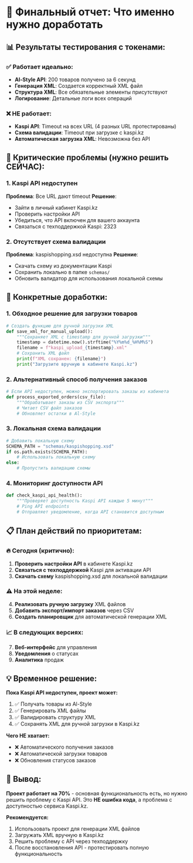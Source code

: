 # 🎯 Финальный отчет: Что именно нужно доработать

## 📊 Результаты тестирования с токенами:

### ✅ **Работает идеально:**
- **Al-Style API**: 200 товаров получено за 6 секунд
- **Генерация XML**: Создается корректный XML файл
- **Структура XML**: Все обязательные элементы присутствуют
- **Логирование**: Детальные логи всех операций

### ❌ **НЕ работает:**
- **Kaspi API**: Timeout на всех URL (4 разных URL протестированы)
- **Схема валидации**: Timeout при загрузке с kaspi.kz
- **Автоматическая загрузка XML**: Невозможна без API

## 🚨 Критические проблемы (нужно решить СЕЙЧАС):

### 1. **Kaspi API недоступен**
**Проблема**: Все URL дают timeout
**Решение**: 
- Зайти в личный кабинет Kaspi.kz
- Проверить настройки API
- Убедиться, что API включен для вашего аккаунта
- Связаться с техподдержкой Kaspi: 2323

### 2. **Отсутствует схема валидации**
**Проблема**: kaspishopping.xsd недоступна
**Решение**: 
- Скачать схему из документации Kaspi
- Сохранить локально в папке `schemas/`
- Обновить валидатор для использования локальной схемы

## 🔧 Конкретные доработки:

### 1. **Обходное решение для загрузки товаров**
```python
# Создать функцию для ручной загрузки XML
def save_xml_for_manual_upload():
    """Сохраняет XML с timestamp для ручной загрузки"""
    timestamp = datetime.now().strftime("%Y%m%d_%H%M%S")
    filename = f"kaspi_upload_{timestamp}.xml"
    # Сохранить XML файл
    print(f"XML сохранен: {filename}")
    print("Загрузите вручную в кабинете Kaspi.kz")
```

### 2. **Альтернативный способ получения заказов**
```python
# Если API недоступен, можно экспортировать заказы из кабинета
def process_exported_orders(csv_file):
    """Обрабатывает заказы из CSV экспорта"""
    # Читает CSV файл заказов
    # Обновляет остатки в Al-Style
```

### 3. **Локальная схема валидации**
```python
# Добавить локальную схему
SCHEMA_PATH = "schemas/kaspishopping.xsd"
if os.path.exists(SCHEMA_PATH):
    # Использовать локальную схему
else:
    # Пропустить валидацию схемы
```

### 4. **Мониторинг доступности API**
```python
def check_kaspi_api_health():
    """Проверяет доступность Kaspi API каждые 5 минут"""
    # Ping API endpoints
    # Отправляет уведомление, когда API становится доступным
```

## 📋 План действий по приоритетам:

### 🔥 **Сегодня (критично):**
1. **Проверить настройки API** в кабинете Kaspi.kz
2. **Связаться с техподдержкой** Kaspi для активации API
3. **Скачать схему** kaspishopping.xsd для локальной валидации

### ⚠️ **На этой неделе:**
4. **Реализовать ручную загрузку** XML файлов
5. **Добавить экспорт/импорт заказов** через CSV
6. **Создать планировщик** для автоматической генерации XML

### 📈 **В следующих версиях:**
7. **Веб-интерфейс** для управления
8. **Уведомления** о статусах
9. **Аналитика** продаж

## 💡 Временное решение:

**Пока Kaspi API недоступен, проект может:**
1. ✅ Получать товары из Al-Style
2. ✅ Генерировать XML файлы
3. ✅ Валидировать структуру XML
4. ✅ Сохранять XML для ручной загрузки в Kaspi.kz

**Чего НЕ хватает:**
- ❌ Автоматического получения заказов
- ❌ Автоматической загрузки товаров
- ❌ Обновления статусов заказов

## 🎯 Вывод:

**Проект работает на 70%** - основная функциональность есть, но нужно решить проблему с Kaspi API. Это **НЕ ошибка кода**, а проблема с доступностью сервиса Kaspi.kz.

**Рекомендуется:**
1. Использовать проект для генерации XML файлов
2. Загружать XML вручную в Kaspi.kz
3. Решить проблему с API через техподдержку
4. После восстановления API - протестировать полную функциональность
